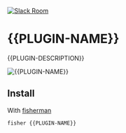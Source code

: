 [![Slack Room][slack-badge]][slack-link]

# {{PLUGIN-NAME}}

{{PLUGIN-DESCRIPTION}}

![{{PLUGIN-NAME}}]

## Install

With [fisherman]

```
fisher {{PLUGIN-NAME}}
```

[slack-link]: https://fisherman-wharf.herokuapp.com/
[slack-badge]: https://img.shields.io/badge/slack-join%20the%20chat-00B9FF.svg?style=flat-square
[fisherman]: https://github.com/fisherman/fisherman
[{{PLUGIN-NAME}}]: https://cloud.githubusercontent.com/assets/8317250/13661599/777665a2-e6d7-11e5-9078-eae115fa140a.png
